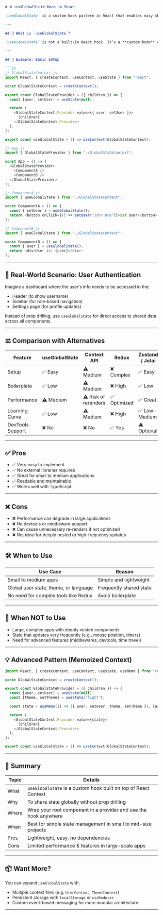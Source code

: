 
```markdown
# 🌐 useGlobalState Hook in React

`useGlobalState` is a custom hook pattern in React that enables easy sharing and management of global state across components, without the need for external libraries like Redux or Zustand.

---

## 📖 What is `useGlobalState`?

`useGlobalState` is not a built-in React hook. It’s a **custom hook** created on top of the **React Context API** to make global state management simple and intuitive.

---

## 🧱 Example: Basic Setup

```js
// GlobalStateContext.js
import React, { createContext, useContext, useState } from "react";

const GlobalStateContext = createContext();

export const GlobalStateProvider = ({ children }) => {
  const [user, setUser] = useState(null);

  return (
    <GlobalStateContext.Provider value={{ user, setUser }}>
      {children}
    </GlobalStateContext.Provider>
  );
};

export const useGlobalState = () => useContext(GlobalStateContext);
```

```js
// App.js
import { GlobalStateProvider } from "./GlobalStateContext";

const App = () => (
  <GlobalStateProvider>
    <ComponentA />
    <ComponentB />
  </GlobalStateProvider>
);
```

```js
// ComponentA.js
import { useGlobalState } from "./GlobalStateContext";

const ComponentA = () => {
  const { setUser } = useGlobalState();
  return <button onClick={() => setUser("John Doe")}>Set User</button>;
};

// ComponentB.js
import { useGlobalState } from "./GlobalStateContext";

const ComponentB = () => {
  const { user } = useGlobalState();
  return <div>User is: {user}</div>;
};
```

---

## 🎯 Real-World Scenario: User Authentication

Imagine a dashboard where the user's info needs to be accessed in the:

- Header (to show username)
- Sidebar (for role-based navigation)
- Settings page (for profile updates)

Instead of prop drilling, use `useGlobalState` for direct access to shared data across all components.

---

## ⚖️ Comparison with Alternatives

| Feature           | useGlobalState  | Context API    | Redux       | Zustand / Jotai |
|-------------------|------------------|----------------|-------------|-----------------|
| Setup             | ✅ Easy           | ⚠️ Medium       | ❌ Complex   | ✅ Easy          |
| Boilerplate       | ✅ Low            | ⚠️ Medium       | ❌ High      | ✅ Low           |
| Performance       | ⚠️ Medium         | ⚠️ Risk of rerenders | ✅ Optimized | ✅ Great         |
| Learning Curve    | ✅ Low            | ⚠️ Medium       | ❌ High      | ✅ Low-Medium    |
| DevTools Support  | ❌ No             | ❌ No           | ✅ Yes       | ⚠️ Optional      |

---

## ✅ Pros

- ✅ Very easy to implement
- ✅ No external libraries required
- ✅ Great for small to medium applications
- ✅ Readable and maintainable
- ✅ Works well with TypeScript

---

## ❌ Cons

- ❌ Performance can degrade in large applications
- ❌ No devtools or middleware support
- ❌ Can cause unnecessary re-renders if not optimized
- ❌ Not ideal for deeply nested or high-frequency updates

---

## 🛠️ When to Use

| Use Case | Reason |
|----------|--------|
| Small to medium apps | Simple and lightweight |
| Global user state, theme, or language | Frequently shared state |
| No need for complex tools like Redux | Avoid boilerplate |

---

## 🚫 When NOT to Use

- Large, complex apps with deeply nested components
- State that updates very frequently (e.g., mouse position, timers)
- Need for advanced features (middlewares, devtools, time travel)

---

## 💡 Advanced Pattern (Memoized Context)

```js
import React, { createContext, useContext, useState, useMemo } from "react";

const GlobalStateContext = createContext();

export const GlobalStateProvider = ({ children }) => {
  const [user, setUser] = useState(null);
  const [theme, setTheme] = useState("light");

  const state = useMemo(() => ({ user, setUser, theme, setTheme }), [user, theme]);

  return (
    <GlobalStateContext.Provider value={state}>
      {children}
    </GlobalStateContext.Provider>
  );
};

export const useGlobalState = () => useContext(GlobalStateContext);
```

---

## 🧠 Summary

| Topic     | Details |
|-----------|---------|
| What      | `useGlobalState` is a custom hook built on top of React Context |
| Why       | To share state globally without prop drilling |
| Where     | Wrap your root component in a provider and use the hook anywhere |
| When      | Best for simple state management in small to mid-size projects |
| Pros      | Lightweight, easy, no dependencies |
| Cons      | Limited performance & features in large-scale apps |

---

## 📦 Want More?

You can expand `useGlobalState` with:
- Multiple context files (e.g. `UserContext`, `ThemeContext`)
- Persistent storage with `localStorage` or `useReducer`
- Custom event-based messaging for more modular architecture

---

